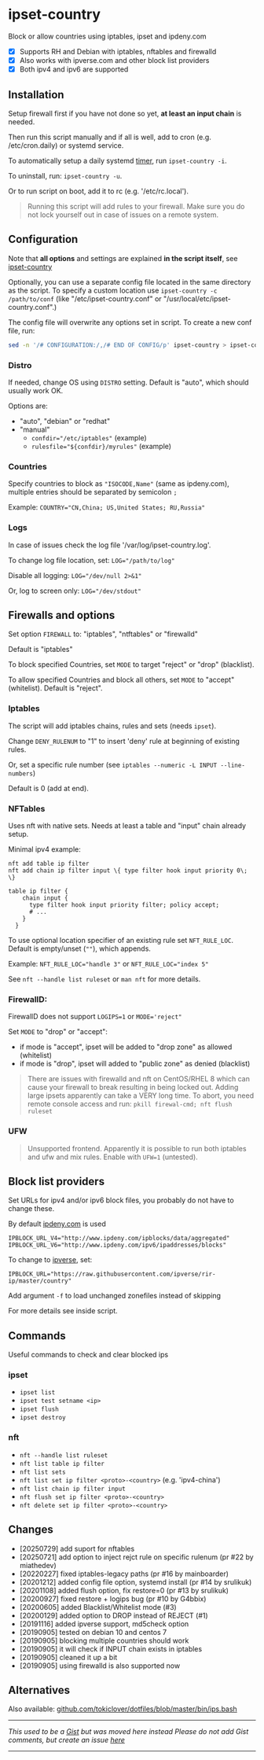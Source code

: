 # ipset-country

 Block or allow countries using iptables, ipset and ipdeny.com

- [x] Supports RH and Debian with iptables, nftables and firewalld
- [x] Also works with ipverse.com and other block list providers
- [x] Both ipv4 and ipv6 are supported

## Installation

Setup firewall first if you have not done so yet, **at least an input chain** is needed.

Then run this script manually and if all is well, add to cron (e.g. /etc/cron.daily) or systemd service.

To automatically setup a daily systemd [timer](https://www.freedesktop.org/software/systemd/man/latest/systemd.timer.html), run `ipset-country -i`.

To uninstall, run: `ipset-country -u`.

Or to run script on boot, add it to rc (e.g. '/etc/rc.local').

> Running this script will add rules to your firewall. Make sure you do not lock yourself out in case of issues on a remote system.

## Configuration

Note that **all options** and settings are explained **in the script itself**, see [ipset-country](ipset-country)

Optionally, you can use a separate config file located in the same directory as the script. To specify a custom location use `ipset-country -c /path/to/conf` (like "/etc/ipset-country.conf" or "/usr/local/etc/ipset-country.conf".)

The config file will overwrite any options set in script. To create a new conf file, run:

``` bash
sed -n '/# CONFIGURATION:/,/# END OF CONFIG/p' ipset-country > ipset-country.conf
```

### Distro

If needed, change OS using `DISTRO` setting. Default is "auto", which should usually work OK.

Options are:
- "auto", "debian" or "redhat"
- "manual"
  - `confdir="/etc/iptables"` (example)
  - `rulesfile="${confdir}/myrules"` (example)

### Countries

Specify countries to block as `"ISOCODE,Name"` (same as ipdeny.com), multiple entries should be separated by semicolon `;`

Example:
`COUNTRY="CN,China; US,United States; RU,Russia"`

### Logs

In case of issues check the log file '/var/log/ipset-country.log'.

To change log file location, set: `LOG="/path/to/log"`

Disable all logging: `LOG="/dev/null 2>&1"`

Or, log to screen only: `LOG="/dev/stdout"`

## Firewalls and options

Set option `FIREWALL` to: "iptables", "ntftables" or "firewalld"

Default is "iptables"

To block specified Countries, set `MODE` to target "reject" or "drop"  (blacklist).

To allow specified Countries and block all others, set `MODE` to "accept" (whitelist).
Default is "reject".

### Iptables

The script will add iptables chains, rules and sets (needs `ipset`).

Change `DENY_RULENUM` to "1" to insert 'deny' rule at beginning of existing rules.

Or, set a specific rule number (see `iptables --numeric -L INPUT --line-numbers`)

Default is 0 (add at end).

### NFTables

Uses nft with native sets. Needs at least a table and "input" chain already setup.

Minimal ipv4 example:

```
nft add table ip filter
nft add chain ip filter input \{ type filter hook input priority 0\; \}
```

```
table ip filter {
    chain input {
      type filter hook input priority filter; policy accept;
      # ...
    }
  }
```

To use optional location specifier of an existing rule set `NFT_RULE_LOC`. Default is empty/unset (`""`), which appends.

Example: `NFT_RULE_LOC="handle 3"` or `NFT_RULE_LOC="index 5"`

See `nft --handle list ruleset` or `man nft` for more details.

### FirewallD:

FirewallD does not support `LOGIPS=1` or `MODE='reject"`

Set `MODE` to "drop" or "accept":

 - if mode is "accept", ipset will be added to "drop zone" as allowed (whitelist)
 - if mode is "drop", ipset will added to "public zone" as denied (blacklist)

>  There are issues with firewalld and nft on CentOS/RHEL 8 which can cause your firewall to break resulting in being locked out. Adding large ipsets apparently can take a VERY long time.
To abort, you need remote console access and run: `pkill firewal-cmd; nft flush ruleset`

### UFW

> Unsupported frontend. Apparently it is possible to run both iptables and ufw and mix rules. Enable with `UFW=1` (untested).

## Block list providers

Set URLs for ipv4 and/or ipv6 block files, you probably do not have to change these.  

By default [ipdeny.com](https://ipdeny.com) is used

```
IPBLOCK_URL_V4="http://www.ipdeny.com/ipblocks/data/aggregated"
IPBLOCK_URL_V6="http://www.ipdeny.com/ipv6/ipaddresses/blocks"
```

To change to [ipverse](https://github.com/ipverse/rir-ip), set:

```
IPBLOCK_URL="https://raw.githubusercontent.com/ipverse/rir-ip/master/country"
```

Add argument `-f` to load unchanged zonefiles instead of skipping

For more details see inside script.

## Commands

Useful commands to check and clear blocked ips

### ipset

- `ipset list`
- `ipset test setname <ip>`
- `ipset flush`
- `ipset destroy`

### nft

- `nft --handle list ruleset`
- `nft list table ip filter`
- `nft list sets`
- `nft list set ip filter <proto>-<country>`  (e.g. 'ipv4-china')
- `nft list chain ip filter input`
- `nft flush set ip filter <proto>-<country>`
- `nft delete set ip filter <proto>-<country>`

## Changes

- [20250729] add suport for nftables
- [20250721] add option to inject rejct rule on specific rulenum (pr #22 by miathedev)
- [20220227] fixed iptables-legacy paths (pr #16 by mainboarder)
- [20201212] added config file option, systemd install (pr #14 by srulikuk)
- [20201108] added flush option, fix restore=0 (pr #13 by srulikuk)
- [20200927] fixed restore + logips bug (pr #10 by G4bbix)
- [20200605] added Blacklist/Whitelist mode (#3)
- [20200129] added option to DROP instead of REJECT (#1)
- [20191116] added ipverse support, md5check option
- [20190905] tested on debian 10 and centos 7
- [20190905] blocking multiple countries should work
- [20190905] it will check if INPUT chain exists in iptables
- [20190905] cleaned it up a bit
- [20190905] using firewalld is also supported now

## Alternatives

Also available: [github.com/tokiclover/dotfiles/blob/master/bin/ips.bash](https://github.com/tokiclover/dotfiles/blob/master/bin/ips.bash)


---

_This used to be a [Gist](https://gist.github.com/mkorthof/3033ff64c4a5b4bd31336d422104d543) but was moved here instead_
_Please do not add Gist comments, but create an issue [here](https://github.com/mkorthof/ipset-country/issues)_

---